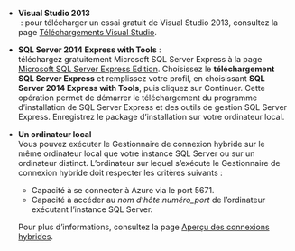
- **Visual Studio 2013**<br/> : pour télécharger un essai gratuit de Visual Studio 2013, consultez la page [Téléchargements Visual Studio](http://www.visualstudio.com/downloads/download-visual-studio-vs). 

- **SQL Server 2014 Express with Tools** : <br/>téléchargez gratuitement Microsoft SQL Server Express à la page [Microsoft SQL Server Express Edition](http://www.microsoft.com/fr-fr/server-cloud/Products/sql-server-editions/sql-server-express.aspx). Choisissez le **téléchargement SQL Server Express** et remplissez votre profil, en choisissant **SQL Server 2014 Express with Tools**, puis cliquez sur Continuer. Cette opération permet de démarrer le téléchargement du programme d’installation de SQL Server Express et des outils de gestion SQL Server Express. Enregistrez le package d’installation sur votre ordinateur local.

- **Un ordinateur local** <br/>Vous pouvez exécuter le Gestionnaire de connexion hybride sur le même ordinateur local que votre instance SQL Server ou sur un ordinateur distinct. L’ordinateur sur lequel s’exécute le Gestionnaire de connexion hybride doit respecter les critères suivants :

	- Capacité à se connecter à Azure via le port 5671.
	- Capacité à accéder au *nom d’hôte*:*numéro_port* de l’ordinateur exécutant l’instance SQL Server.  

	Pour plus d’informations, consultez la page [Aperçu des connexions hybrides](../articles/integration-hybrid-connection-overview.md).

<!---HONumber=July15_HO2-->